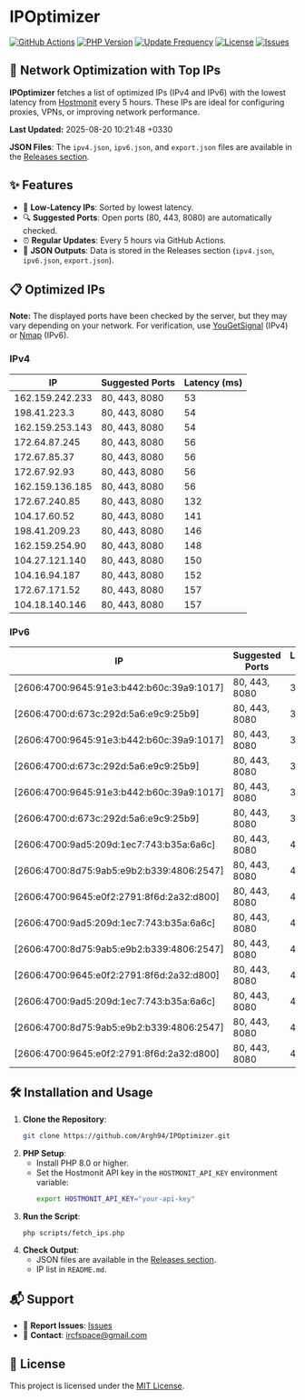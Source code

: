 # IPOptimizer

[![GitHub Actions](https://github.com/Argh94/IPOptimizer/workflows/IPOptimizer/badge.svg)](https://github.com/Argh94/IPOptimizer/actions)
[![PHP Version](https://img.shields.io/badge/PHP-8.0-blue)](https://www.php.net)
[![Update Frequency](https://img.shields.io/badge/Updates-Every%205%20Hours-green)](https://github.com/Argh94/IPOptimizer)
[![License](https://img.shields.io/badge/License-MIT-yellow)](https://opensource.org/licenses/MIT)
[![Issues](https://img.shields.io/github/issues/Argh94/IPOptimizer)](https://github.com/Argh94/IPOptimizer/issues)

## 🚀 Network Optimization with Top IPs

**IPOptimizer** fetches a list of optimized IPs (IPv4 and IPv6) with the lowest latency from [Hostmonit](https://hostmonit.com/) every 5 hours. These IPs are ideal for configuring proxies, VPNs, or improving network performance.

**Last Updated:** 2025-08-20 10:21:48 +0330

**JSON Files**: The `ipv4.json`, `ipv6.json`, and `export.json` files are available in the [Releases section](https://github.com/Argh94/IPOptimizer/releases).

## ✨ Features
- 📡 **Low-Latency IPs**: Sorted by lowest latency.
- 🔍 **Suggested Ports**: Open ports (80, 443, 8080) are automatically checked.
- ⏰ **Regular Updates**: Every 5 hours via GitHub Actions.
- 📄 **JSON Outputs**: Data is stored in the Releases section (`ipv4.json`, `ipv6.json`, `export.json`).

## 📋 Optimized IPs

**Note:** The displayed ports have been checked by the server, but they may vary depending on your network. For verification, use [YouGetSignal](https://www.yougetsignal.com/tools/open-ports/) (IPv4) or [Nmap](https://nmap.org/) (IPv6).

### IPv4
| IP | Suggested Ports | Latency (ms) |
|----|------------------|--------------|
| 162.159.242.233 | 80, 443, 8080 | 53 |
| 198.41.223.3 | 80, 443, 8080 | 54 |
| 162.159.253.143 | 80, 443, 8080 | 54 |
| 172.64.87.245 | 80, 443, 8080 | 56 |
| 172.67.85.37 | 80, 443, 8080 | 56 |
| 172.67.92.93 | 80, 443, 8080 | 56 |
| 162.159.136.185 | 80, 443, 8080 | 56 |
| 172.67.240.85 | 80, 443, 8080 | 132 |
| 104.17.60.52 | 80, 443, 8080 | 141 |
| 198.41.209.23 | 80, 443, 8080 | 146 |
| 162.159.254.90 | 80, 443, 8080 | 148 |
| 104.27.121.140 | 80, 443, 8080 | 150 |
| 104.16.94.187 | 80, 443, 8080 | 152 |
| 172.67.171.52 | 80, 443, 8080 | 157 |
| 104.18.140.146 | 80, 443, 8080 | 157 |

### IPv6
| IP | Suggested Ports | Latency (ms) |
|----|------------------|--------------|
| [2606:4700:9645:91e3:b442:b60c:39a9:1017] | 80, 443, 8080 | 3 |
| [2606:4700:d:673c:292d:5a6:e9c9:25b9] | 80, 443, 8080 | 3 |
| [2606:4700:9645:91e3:b442:b60c:39a9:1017] | 80, 443, 8080 | 3 |
| [2606:4700:d:673c:292d:5a6:e9c9:25b9] | 80, 443, 8080 | 3 |
| [2606:4700:9645:91e3:b442:b60c:39a9:1017] | 80, 443, 8080 | 3 |
| [2606:4700:d:673c:292d:5a6:e9c9:25b9] | 80, 443, 8080 | 3 |
| [2606:4700:9ad5:209d:1ec7:743:b35a:6a6c] | 80, 443, 8080 | 4 |
| [2606:4700:8d75:9ab5:e9b2:b339:4806:2547] | 80, 443, 8080 | 4 |
| [2606:4700:9645:e0f2:2791:8f6d:2a32:d800] | 80, 443, 8080 | 4 |
| [2606:4700:9ad5:209d:1ec7:743:b35a:6a6c] | 80, 443, 8080 | 4 |
| [2606:4700:8d75:9ab5:e9b2:b339:4806:2547] | 80, 443, 8080 | 4 |
| [2606:4700:9645:e0f2:2791:8f6d:2a32:d800] | 80, 443, 8080 | 4 |
| [2606:4700:9ad5:209d:1ec7:743:b35a:6a6c] | 80, 443, 8080 | 4 |
| [2606:4700:8d75:9ab5:e9b2:b339:4806:2547] | 80, 443, 8080 | 4 |
| [2606:4700:9645:e0f2:2791:8f6d:2a32:d800] | 80, 443, 8080 | 4 |

## 🛠️ Installation and Usage
1. **Clone the Repository**:
   ```bash
   git clone https://github.com/Argh94/IPOptimizer.git
   ```
2. **PHP Setup**:
   - Install PHP 8.0 or higher.
   - Set the Hostmonit API key in the `HOSTMONIT_API_KEY` environment variable:
     ```bash
     export HOSTMONIT_API_KEY="your-api-key"
     ```
3. **Run the Script**:
   ```bash
   php scripts/fetch_ips.php
   ```
4. **Check Output**:
   - JSON files are available in the [Releases section](https://github.com/Argh94/IPOptimizer/releases).
   - IP list in `README.md`.

## 📬 Support
- 🐛 **Report Issues**: [Issues](https://github.com/Argh94/IPOptimizer/issues)
- 📧 **Contact**: [ircfspace@gmail.com](mailto:ircfspace@gmail.com)

## 📄 License
This project is licensed under the [MIT License](https://github.com/Argh94/HandWave/blob/main/LICENCE).

